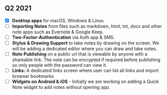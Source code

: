 ## Q2 2021

- [x] **Desktop apps** for macOS, Windows & Linux.
- [ ] **Importing Notes** from files such as markdown, html, txt, docx and other note apps such as Evernote & Google Keep.
- [ ] **Two-Factor-Authentication** via Auth app & SMS.
- [ ] **Stylus & Drawing Support** to take notes by drawing on the screen. We will be adding a dedicated editor where you can draw and take notes.
- [ ] **Note Publishing** on a public url that is viewable by anyone with a shareable link. The note can be encrypted if required before publishing so only people with the password can view it.
- [ ] **Links:** A dedicated links screen where user can list all links and import browser bookmarks
- [ ] **Widgets on Android & iOS** - Initially we are working on adding a Quick Note widget to add notes without opening app.
